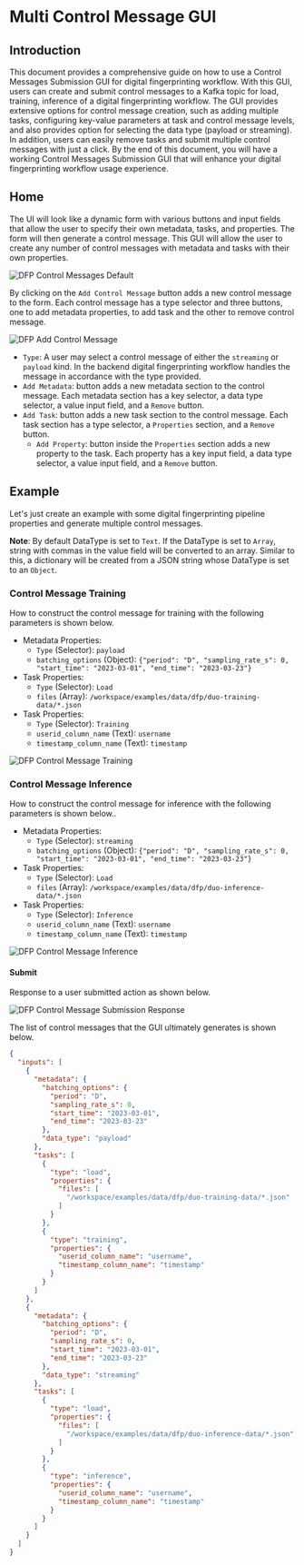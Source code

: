 <!--
SPDX-FileCopyrightText: Copyright (c) 2023-2024, NVIDIA CORPORATION & AFFILIATES. All rights reserved.
SPDX-License-Identifier: Apache-2.0

Licensed under the Apache License, Version 2.0 (the "License");
you may not use this file except in compliance with the License.
You may obtain a copy of the License at

http://www.apache.org/licenses/LICENSE-2.0

Unless required by applicable law or agreed to in writing, software
distributed under the License is distributed on an "AS IS" BASIS,
WITHOUT WARRANTIES OR CONDITIONS OF ANY KIND, either express or implied.
See the License for the specific language governing permissions and
limitations under the License.
-->

# Multi Control Message GUI

## Introduction
This document provides a comprehensive guide on how to use a Control Messages Submission GUI for digital fingerprinting workflow. With this GUI, users can create and submit control messages to a Kafka topic for load, training, inference of a digital fingerprinting workflow. The GUI provides extensive options for control message creation, such as adding multiple tasks, configuring key-value parameters at task and control message levels, and also provides option for selecting the data type (payload or streaming). In addition, users can easily remove tasks and submit multiple control messages with just a click. By the end of this document, you will have a working Control Messages Submission GUI that will enhance your digital fingerprinting workflow usage experience.

## Home
The UI will look like a dynamic form with various buttons and input fields that allow the user to specify their own metadata, tasks, and properties. The form will then generate a control message. This GUI will allow the user to create any number of control messages with metadata and tasks with their own properties.

![DFP Control Messages Default](./images/dfp_submit_messages_default.png)

By clicking on the `Add Control Message` button adds a new control message to the form. Each control message has a type selector and three buttons, one to add metadata properties, to add task and the other to remove control message.

![DFP Add Control Message](./images/dfp_add_control_message.png)
- `Type`: A user may select a control message of either the `streaming` or `payload` kind. In the backend digital fingerprinting workflow handles the message in accordance with the type provided.
- `Add Metadata`: button adds a new metadata section to the control message. Each metadata section has a key selector, a data type selector, a value input field, and a `Remove` button.
- `Add Task`: button adds a new task section to the control message. Each task section has a type selector, a `Properties` section, and a `Remove` button.
  - `Add Property`: button inside the `Properties` section adds a new property to the task. Each property has a key input field, a data type selector, a value input field, and a `Remove` button.


## Example
Let's just create an example with some digital fingerprinting pipeline properties and generate multiple control messages.

**Note**: By default DataType is set to `Text`. If the DataType is set to `Array`, string with commas in the value field will be converted to an array. Similar to this, a dictionary will be created from a JSON string whose DataType is set to an `Object`.

### Control Message Training

How to construct the control message for training with the following parameters is shown below.

  - Metadata Properties:
    - `Type` (Selector): `payload`
    - `batching_options` (Object): `{"period": "D", "sampling_rate_s": 0, "start_time": "2023-03-01", "end_time": "2023-03-23"}`
  - Task Properties:
    - `Type` (Selector): `Load`
    - `files` (Array): ```/workspace/examples/data/dfp/duo-training-data/*.json```
  - Task Properties:
    - `Type` (Selector): `Training`
    - `userid_column_name` (Text): ```username```
    - `timestamp_column_name` (Text): ```timestamp```

![DFP Control Message Training](./images/dfp_control_message_training.png)

### Control Message Inference

How to construct the control message for inference with the following parameters is shown below..

  - Metadata Properties:
    - `Type` (Selector): `streaming`
    - `batching_options` (Object): `{"period": "D", "sampling_rate_s": 0, "start_time": "2023-03-01", "end_time": "2023-03-23"}`
  - Task Properties:
    - `Type` (Selector): `Load`
    - `files` (Array): ```/workspace/examples/data/dfp/duo-inference-data/*.json```
  - Task Properties:
    - `Type` (Selector): `Inference`
    - `userid_column_name` (Text): ```username```
    - `timestamp_column_name` (Text): ```timestamp```

![DFP Control Message Inference](./images/dfp_control_message_inference.png)


#### Submit

Response to a user submitted action as shown below.

![DFP Control Message Submission Response](./images/df_control_msgs_submit_resp.png)

The list of control messages that the GUI ultimately generates is shown below.
```json
{
  "inputs": [
    {
      "metadata": {
        "batching_options": {
          "period": "D",
          "sampling_rate_s": 0,
          "start_time": "2023-03-01",
          "end_time": "2023-03-23"
        },
        "data_type": "payload"
      },
      "tasks": [
        {
          "type": "load",
          "properties": {
            "files": [
              "/workspace/examples/data/dfp/duo-training-data/*.json"
            ]
          }
        },
        {
          "type": "training",
          "properties": {
            "userid_column_name": "username",
            "timestamp_column_name": "timestamp"
          }
        }
      ]
    },
    {
      "metadata": {
        "batching_options": {
          "period": "D",
          "sampling_rate_s": 0,
          "start_time": "2023-03-01",
          "end_time": "2023-03-23"
        },
        "data_type": "streaming"
      },
      "tasks": [
        {
          "type": "load",
          "properties": {
            "files": [
              "/workspace/examples/data/dfp/duo-inference-data/*.json"
            ]
          }
        },
        {
          "type": "inference",
          "properties": {
            "userid_column_name": "username",
            "timestamp_column_name": "timestamp"
          }
        }
      ]
    }
  ]
}
```
